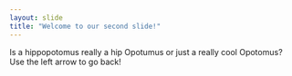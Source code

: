 ```yaml
---
layout: slide
title: "Welcome to our second slide!"
---
```

Is a hippopotomus really a hip Opotumus or just a really cool Opotomus?
Use the left arrow to go back!
